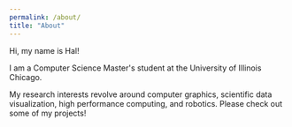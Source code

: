 ```yaml
---
permalink: /about/
title: "About"
---
```


Hi, my name is Hal! 

I am a Computer Science Master's student at the University of Illinois Chicago. 

My research interests revolve around computer graphics, scientific data visualization, high performance computing, and robotics. Please check out some of my projects!

